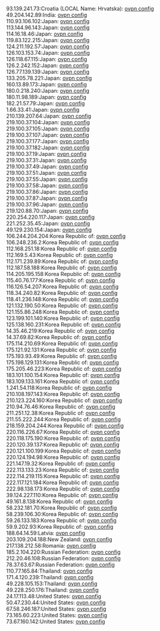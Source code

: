 93.139.241.73:Croatia (LOCAL Name: Hrvatska): [ovpn config](vpn/93_139_241_73.ovpn)  
49.204.142.89:India: [ovpn config](vpn/49_204_142_89.ovpn)  
110.93.106.102:Japan: [ovpn config](vpn/110_93_106_102.ovpn)  
113.144.96.143:Japan: [ovpn config](vpn/113_144_96_143.ovpn)  
114.16.18.46:Japan: [ovpn config](vpn/114_16_18_46.ovpn)  
119.83.122.215:Japan: [ovpn config](vpn/119_83_122_215.ovpn)  
124.211.192.57:Japan: [ovpn config](vpn/124_211_192_57.ovpn)  
126.103.153.74:Japan: [ovpn config](vpn/126_103_153_74.ovpn)  
126.118.67.115:Japan: [ovpn config](vpn/126_118_67_115.ovpn)  
126.2.242.152:Japan: [ovpn config](vpn/126_2_242_152.ovpn)  
126.77.139.139:Japan: [ovpn config](vpn/126_77_139_139.ovpn)  
133.205.78.221:Japan: [ovpn config](vpn/133_205_78_221.ovpn)  
160.13.89.173:Japan: [ovpn config](vpn/160_13_89_173.ovpn)  
180.0.218.240:Japan: [ovpn config](vpn/180_0_218_240.ovpn)  
180.11.98.189:Japan: [ovpn config](vpn/180_11_98_189.ovpn)  
182.21.57.79:Japan: [ovpn config](vpn/182_21_57_79.ovpn)  
1.66.33.41:Japan: [ovpn config](vpn/1_66_33_41.ovpn)  
210.139.207.64:Japan: [ovpn config](vpn/210_139_207_64.ovpn)  
219.100.37.104:Japan: [ovpn config](vpn/219_100_37_104.ovpn)  
219.100.37.105:Japan: [ovpn config](vpn/219_100_37_105.ovpn)  
219.100.37.107:Japan: [ovpn config](vpn/219_100_37_107.ovpn)  
219.100.37.177:Japan: [ovpn config](vpn/219_100_37_177.ovpn)  
219.100.37.182:Japan: [ovpn config](vpn/219_100_37_182.ovpn)  
219.100.37.19:Japan: [ovpn config](vpn/219_100_37_19.ovpn)  
219.100.37.31:Japan: [ovpn config](vpn/219_100_37_31.ovpn)  
219.100.37.49:Japan: [ovpn config](vpn/219_100_37_49.ovpn)  
219.100.37.51:Japan: [ovpn config](vpn/219_100_37_51.ovpn)  
219.100.37.55:Japan: [ovpn config](vpn/219_100_37_55.ovpn)  
219.100.37.58:Japan: [ovpn config](vpn/219_100_37_58.ovpn)  
219.100.37.86:Japan: [ovpn config](vpn/219_100_37_86.ovpn)  
219.100.37.87:Japan: [ovpn config](vpn/219_100_37_87.ovpn)  
219.100.37.96:Japan: [ovpn config](vpn/219_100_37_96.ovpn)  
219.120.88.70:Japan: [ovpn config](vpn/219_120_88_70.ovpn)  
220.254.220.117:Japan: [ovpn config](vpn/220_254_220_117.ovpn)  
221.252.35.45:Japan: [ovpn config](vpn/221_252_35_45.ovpn)  
49.129.230.154:Japan: [ovpn config](vpn/49_129_230_154.ovpn)  
106.244.204.204:Korea Republic of: [ovpn config](vpn/106_244_204_204.ovpn)  
106.248.236.2:Korea Republic of: [ovpn config](vpn/106_248_236_2.ovpn)  
112.168.251.18:Korea Republic of: [ovpn config](vpn/112_168_251_18.ovpn)  
112.169.5.43:Korea Republic of: [ovpn config](vpn/112_169_5_43.ovpn)  
112.171.239.89:Korea Republic of: [ovpn config](vpn/112_171_239_89.ovpn)  
112.187.58.188:Korea Republic of: [ovpn config](vpn/112_187_58_188.ovpn)  
114.205.195.158:Korea Republic of: [ovpn config](vpn/114_205_195_158.ovpn)  
115.40.76.177:Korea Republic of: [ovpn config](vpn/115_40_76_177.ovpn)  
116.126.54.207:Korea Republic of: [ovpn config](vpn/116_126_54_207.ovpn)  
118.34.240.82:Korea Republic of: [ovpn config](vpn/118_34_240_82.ovpn)  
118.41.236.148:Korea Republic of: [ovpn config](vpn/118_41_236_148.ovpn)  
121.132.190.50:Korea Republic of: [ovpn config](vpn/121_132_190_50.ovpn)  
121.155.86.248:Korea Republic of: [ovpn config](vpn/121_155_86_248.ovpn)  
123.199.101.140:Korea Republic of: [ovpn config](vpn/123_199_101_140.ovpn)  
125.138.160.231:Korea Republic of: [ovpn config](vpn/125_138_160_231.ovpn)  
14.35.46.219:Korea Republic of: [ovpn config](vpn/14_35_46_219.ovpn)  
14.37.69.82:Korea Republic of: [ovpn config](vpn/14_37_69_82.ovpn)  
175.114.210.69:Korea Republic of: [ovpn config](vpn/175_114_210_69.ovpn)  
175.121.92.131:Korea Republic of: [ovpn config](vpn/175_121_92_131.ovpn)  
175.193.93.49:Korea Republic of: [ovpn config](vpn/175_193_93_49.ovpn)  
175.198.129.131:Korea Republic of: [ovpn config](vpn/175_198_129_131.ovpn)  
175.205.46.223:Korea Republic of: [ovpn config](vpn/175_205_46_223.ovpn)  
183.101.100.154:Korea Republic of: [ovpn config](vpn/183_101_100_154.ovpn)  
183.109.133.161:Korea Republic of: [ovpn config](vpn/183_109_133_161.ovpn)  
1.241.54.118:Korea Republic of: [ovpn config](vpn/1_241_54_118.ovpn)  
210.108.197.143:Korea Republic of: [ovpn config](vpn/210_108_197_143.ovpn)  
210.123.224.160:Korea Republic of: [ovpn config](vpn/210_123_224_160.ovpn)  
210.94.76.46:Korea Republic of: [ovpn config](vpn/210_94_76_46.ovpn)  
211.251.12.38:Korea Republic of: [ovpn config](vpn/211_251_12_38.ovpn)  
211.55.222.244:Korea Republic of: [ovpn config](vpn/211_55_222_244.ovpn)  
218.159.204.244:Korea Republic of: [ovpn config](vpn/218_159_204_244.ovpn)  
220.116.226.67:Korea Republic of: [ovpn config](vpn/220_116_226_67.ovpn)  
220.118.175.190:Korea Republic of: [ovpn config](vpn/220_118_175_190.ovpn)  
220.120.39.137:Korea Republic of: [ovpn config](vpn/220_120_39_137.ovpn)  
220.121.100.199:Korea Republic of: [ovpn config](vpn/220_121_100_199.ovpn)  
220.124.194.98:Korea Republic of: [ovpn config](vpn/220_124_194_98.ovpn)  
221.147.19.32:Korea Republic of: [ovpn config](vpn/221_147_19_32.ovpn)  
222.113.133.23:Korea Republic of: [ovpn config](vpn/222_113_133_23.ovpn)  
222.114.219.115:Korea Republic of: [ovpn config](vpn/222_114_219_115.ovpn)  
222.117.121.184:Korea Republic of: [ovpn config](vpn/222_117_121_184.ovpn)  
222.98.138.173:Korea Republic of: [ovpn config](vpn/222_98_138_173.ovpn)  
39.124.227.110:Korea Republic of: [ovpn config](vpn/39_124_227_110.ovpn)  
49.161.8.138:Korea Republic of: [ovpn config](vpn/49_161_8_138.ovpn)  
58.232.181.70:Korea Republic of: [ovpn config](vpn/58_232_181_70.ovpn)  
58.239.106.30:Korea Republic of: [ovpn config](vpn/58_239_106_30.ovpn)  
59.26.133.183:Korea Republic of: [ovpn config](vpn/59_26_133_183.ovpn)  
59.9.202.93:Korea Republic of: [ovpn config](vpn/59_9_202_93.ovpn)  
188.64.14.59:Latvia: [ovpn config](vpn/188_64_14_59.ovpn)  
203.109.204.188:New Zealand: [ovpn config](vpn/203_109_204_188.ovpn)  
217.138.212.58:Romania: [ovpn config](vpn/217_138_212_58.ovpn)  
185.2.104.220:Russian Federation: [ovpn config](vpn/185_2_104_220.ovpn)  
212.20.46.108:Russian Federation: [ovpn config](vpn/212_20_46_108.ovpn)  
78.37.63.67:Russian Federation: [ovpn config](vpn/78_37_63_67.ovpn)  
110.77.165.84:Thailand: [ovpn config](vpn/110_77_165_84.ovpn)  
171.4.120.239:Thailand: [ovpn config](vpn/171_4_120_239.ovpn)  
49.228.105.153:Thailand: [ovpn config](vpn/49_228_105_153.ovpn)  
49.228.250.176:Thailand: [ovpn config](vpn/49_228_250_176.ovpn)  
24.17.113.48:United States: [ovpn config](vpn/24_17_113_48.ovpn)  
50.47.230.44:United States: [ovpn config](vpn/50_47_230_44.ovpn)  
67.58.246.187:United States: [ovpn config](vpn/67_58_246_187.ovpn)  
73.165.60.223:United States: [ovpn config](vpn/73_165_60_223.ovpn)  
73.67.160.142:United States: [ovpn config](vpn/73_67_160_142.ovpn)  
